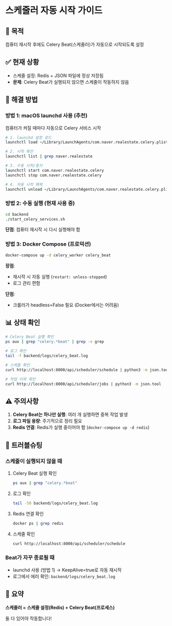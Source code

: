 # 스케줄러 자동 시작 가이드

## 🎯 목적
컴퓨터 재시작 후에도 Celery Beat(스케줄러)가 자동으로 시작되도록 설정

## ✅ 현재 상황
- 스케줄 설정: Redis + JSON 파일에 정상 저장됨
- **문제**: Celery Beat가 실행되지 않으면 스케줄이 작동하지 않음

## 🔧 해결 방법

### 방법 1: macOS launchd 사용 (추천)

컴퓨터가 켜질 때마다 자동으로 Celery 서비스 시작

```bash
# 1. launchd 설정 로드
launchctl load ~/Library/LaunchAgents/com.naver.realestate.celery.plist

# 2. 시작 확인
launchctl list | grep naver.realestate

# 3. 수동 시작/중지
launchctl start com.naver.realestate.celery
launchctl stop com.naver.realestate.celery

# 4. 자동 시작 해제
launchctl unload ~/Library/LaunchAgents/com.naver.realestate.celery.plist
```

### 방법 2: 수동 실행 (현재 사용 중)

```bash
cd backend
./start_celery_services.sh
```

**단점**: 컴퓨터 재시작 시 다시 실행해야 함

### 방법 3: Docker Compose (프로덕션)

```bash
docker-compose up -d celery_worker celery_beat
```

**장점**: 
- 재시작 시 자동 실행 (`restart: unless-stopped`)
- 로그 관리 편함

**단점**: 
- 크롤러가 headless=False 필요 (Docker에서는 어려움)

## 📊 상태 확인

```bash
# Celery Beat 실행 확인
ps aux | grep "celery.*beat" | grep -v grep

# 로그 확인
tail -f backend/logs/celery_beat.log

# 스케줄 확인
curl http://localhost:8000/api/scheduler/schedule | python3 -m json.tool

# 작업 이력 확인
curl http://localhost:8000/api/scheduler/jobs | python3 -m json.tool
```

## ⚠️ 주의사항

1. **Celery Beat는 하나만 실행**: 여러 개 실행하면 중복 작업 발생
2. **로그 파일 용량**: 주기적으로 정리 필요
3. **Redis 연결**: Redis가 실행 중이어야 함 (`docker-compose up -d redis`)

## 🐛 트러블슈팅

### 스케줄이 실행되지 않을 때

1. Celery Beat 실행 확인
   ```bash
   ps aux | grep "celery.*beat"
   ```

2. 로그 확인
   ```bash
   tail -50 backend/logs/celery_beat.log
   ```

3. Redis 연결 확인
   ```bash
   docker ps | grep redis
   ```

4. 스케줄 확인
   ```bash
   curl http://localhost:8000/api/scheduler/schedule
   ```

### Beat가 자꾸 종료될 때

- launchd 사용 (방법 1) → KeepAlive=true로 자동 재시작
- 로그에서 에러 확인: `backend/logs/celery_beat.log`

## 📝 요약

**스케줄러 = 스케줄 설정(Redis) + Celery Beat(프로세스)**

둘 다 있어야 작동합니다!
